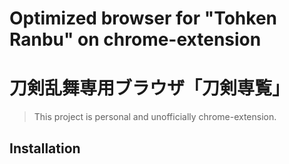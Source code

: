 # Optimized browser for "Tohken Ranbu" on chrome-extension
# 刀剣乱舞専用ブラウザ「刀剣専覧」 

> This project is personal and unofficially chrome-extension.

## Installation
